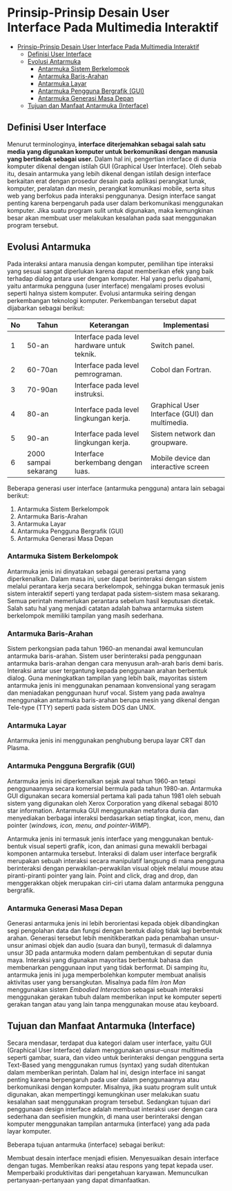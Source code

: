# Prinsip-Prinsip Desain User Interface Pada Multimedia Interaktif
- [Prinsip-Prinsip Desain User Interface Pada Multimedia Interaktif](#prinsip-prinsip-desain-user-interface-pada-multimedia-interaktif)
  - [Definisi User Interface](#definisi-user-interface)
  - [Evolusi Antarmuka](#evolusi-antarmuka)
    - [Antarmuka Sistem Berkelompok](#antarmuka-sistem-berkelompok)
    - [Antarmuka Baris-Arahan](#antarmuka-baris-arahan)
    - [Antarmuka Layar](#antarmuka-layar)
    - [Antarmuka Pengguna Bergrafik (GUI)](#antarmuka-pengguna-bergrafik-gui)
    - [Antarmuka Generasi Masa Depan](#antarmuka-generasi-masa-depan)
  - [Tujuan dan Manfaat Antarmuka (Interface)](#tujuan-dan-manfaat-antarmuka-interface)
## Definisi User Interface
Menurut terminologinya, **interface diterjemahkan sebagai salah satu media yang digunakan komputer untuk berkomunikasi dengan manusia yang bertindak sebagai user.** Dalam hal ini, pengertian interface di dunia komputer dikenal dengan istilah GUI (Graphical User Interface). Oleh sebab itu, desain antarmuka yang lebih dikenal dengan istilah design interface berkaitan erat dengan prosedur desain pada aplikasi perangkat lunak, komputer, peralatan dan mesin, perangkat komunikasi mobile, serta situs web yang berfokus pada interaksi penggunanya. Design interface sangat penting karena berpengaruh pada user dalam berkomunikasi menggunakan komputer. Jika suatu program sulit untuk digunakan, maka kemungkinan besar akan membuat user melakukan kesalahan pada saat menggunakan program tersebut.

## Evolusi Antarmuka

Pada interaksi antara manusia dengan komputer, pemilihan tipe interaksi yang sesuai sangat diperlukan karena dapat memberikan efek yang baik terhadap dialog antara user dengan komputer. Hal yang perlu dipahami, yaitu antarmuka pengguna (user interface) mengalami proses evolusi seperti halnya sistem komputer. Evolusi antarmuka seiring dengan perkembangan teknologi komputer. Perkembangan tersebut dapat dijabarkan sebagai berikut:


| No | Tahun  | Keterangan | Implementasi |
| -- | ------ | ---------- | ------------ |
| 1 | 50-an   | Interface pada level hardware untuk teknik. | Switch panel. |
| 2 | 60-70an | Interface pada level pemrograman. | Cobol dan Fortran. |
| 3 | 70-90an | Interface pada level instruksi. | |
| 4 | 80-an   | Interface pada level lingkungan kerja. | Graphical User Interface (GUI) dan multimedia. |
| 5 | 90-an   | Interface pada level lingkungan kerja. | Sistem network dan groupware. |
| 6 | 2000 sampai sekarang | Interface berkembang dengan luas. | Mobile device dan interactive screen |

Beberapa generasi user interface (antarmuka pengguna) antara lain sebagai berikut:

1. Antarmuka Sistem Berkelompok
2. Antarmuka Baris-Arahan
3. Antarmuka Layar
4. Antarmuka Pengguna Bergrafik (GUI)
5. Antarmuka Generasi Masa Depan

### Antarmuka Sistem Berkelompok
Antarmuka jenis ini dinyatakan sebagai generasi pertama yang diperkenalkan. Dalam masa ini, user dapat berinteraksi dengan sistem melalui perantara kerja secara berkelompok, sehingga bukan termasuk jenis sistem interaktif seperti yang terdapat pada sistem-sistem masa sekarang. Semua perintah memerlukan perantara sebelum hasil keputusan dicetak. Salah satu hal yang menjadi catatan adalah bahwa antarmuka sistem berkelompok memiliki tampilan yang masih sederhana.

### Antarmuka Baris-Arahan
Sistem perkongsian pada tahun 1960-an menandai awal kemunculan antarmuka baris-arahan. Sistem user berinteraksi pada penggunaan antarmuka baris-arahan dengan cara menyusun arah-arah baris demi baris. Interaksi antar user tergantung kepada penggunaan arahan berbentuk dialog. Guna meningkatkan tampilan yang lebih baik, mayoritas sistem antarmuka jenis ini menggunakan penamaan konvensional yang seragam dan meniadakan penggunaan huruf vocal. Sistem yang pada awalnya menggunakan antarmuka baris-arahan berupa mesin yang dikenal dengan Tele-type (TTY) seperti pada sistem DOS dan UNIX.

### Antarmuka Layar
Antarmuka jenis ini menggunakan penghubung berupa layar CRT dan Plasma.

### Antarmuka Pengguna Bergrafik (GUI)
Antarmuka jenis ini diperkenalkan sejak awal tahun 1960-an tetapi penggunaannya secara komersial bermula pada tahun 1980-an. Antarmuka GUI digunakan secara komersial pertama kali pada tahun 1981 oleh sebuah sistem yang digunakan oleh Xerox Corporation yang dikenal sebagai 8010 star information. Antarmuka GUI menggunakan metafora dunia dan menyediakan berbagai interaksi berdasarkan setiap tingkat, icon, menu, dan pointer (*windows, icon, menu, and pointer-WIMP*).

Antarmuka jenis ini termasuk jenis interface yang menggunakan bentuk-bentuk visual seperti grafik, icon, dan animasi guna mewakili berbagai komponen antarmuka tersebut. Interaksi di dalam user interface bergrafik merupakan sebuah interaksi secara manipulatif langsung di mana pengguna berinteraksi dengan perwakilan-perwakilan visual objek melalui mouse atau piranti-piranti pointer yang lain. Point and click, drag and drop, dan menggerakkan objek merupakan ciri-ciri utama dalam antarmuka pengguna bergrafik.

### Antarmuka Generasi Masa Depan

Generasi antarmuka jenis ini lebih berorientasi kepada objek dibandingkan segi pengolahan data dan fungsi dengan bentuk dialog tidak lagi berbentuk arahan. Generasi tersebut lebih menitikberatkan pada penambahan unsur-unsur animasi objek dan audio (suara dan bunyi), termasuk di dalamnya unsur 3D pada antarmuka modern dalam pembentukan di seputar dunia maya. Interaksi yang digunakan mayoritas berbentuk bahasa dan membenarkan penggunaan input yang tidak berformat. Di samping itu, antarmuka jenis ini juga memperbolehkan komputer membuat analisis aktivitas user yang bersangkutan. Misalnya pada film *Iron Man* menggunakan sistem *Embodied Interaction* sebagai sebuah interaksi menggunakan gerakan tubuh dalam memberikan input ke komputer seperti gerakan tangan atau yang lain tanpa menggunakan mouse atau keyboard.

## Tujuan dan Manfaat Antarmuka (Interface)
Secara mendasar, terdapat dua kategori dalam user interface, yaitu GUI (Graphical User Interface) dalam menggunakan unsur–unsur multimedia seperti gambar, suara, dan video untuk berinteraksi dengan pengguna serta Text-Based yang menggunakan rumus (syntax) yang sudah ditentukan dalam memberikan perintah. Dalam hal ini, design interface ini sangat penting karena berpengaruh pada user dalam penggunaannya atau berkomunikasi dengan komputer. Misalnya, jika suatu program sulit untuk digunakan, akan mempertinggi kemungkinan user melakukan suatu kesalahan saat menggunakan program tersebut. Sedangkan tujuan dari penggunaan design interface adalah membuat interaksi user dengan cara sederhana dan seefisien mungkin, di mana user berinteraksi dengan komputer menggunakan tampilan antarmuka (interface) yang ada pada layar komputer.

Beberapa tujuan antarmuka (interface) sebagai berikut:

Membuat desain interface menjadi efisien.
Menyesuaikan desain interface dengan tugas.
Memberikan reaksi atau respons yang tepat kepada user.
Memperbaiki produktivitas dari pengetahuan karyawan.
Memunculkan pertanyaan-pertanyaan yang dapat dimanfaatkan.